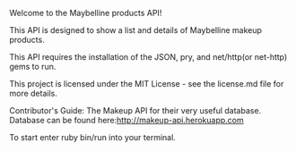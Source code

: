 Welcome to the Maybelline products API!

This API is designed to show a list and details of Maybelline makeup products.

This API requires the installation of the JSON, pry, and net/http(or net-http) gems to run.

This project is licensed under the MIT License - see the license.md file for more details.

Contributor's Guide: The Makeup API for their very useful database.
Database can be found here:http://makeup-api.herokuapp.com

To start enter ruby bin/run into your terminal.
